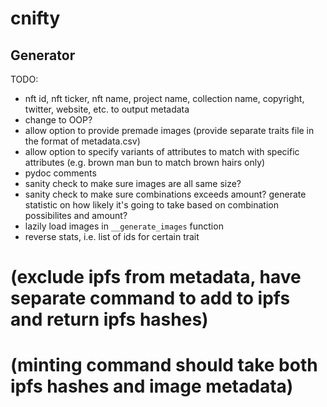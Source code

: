 # cnifty

## Generator

TODO:

- nft id, nft ticker, nft name, project name, collection name, copyright, twitter, website, etc. to output metadata
- change to OOP?
- allow option to provide premade images (provide separate traits file in the format of metadata.csv)
- allow option to specify variants of attributes to match with specific attributes (e.g. brown man bun to match brown hairs only)
- pydoc comments
- sanity check to make sure images are all same size?
- sanity check to make sure combinations exceeds amount? generate statistic on how likely it's going to take based on combination possibilites and amount?
- lazily load images in `__generate_images` function
- reverse stats, i.e. list of ids for certain trait

# (exclude ipfs from metadata, have separate command to add to ipfs and return ipfs hashes)

# (minting command should take both ipfs hashes and image metadata)

